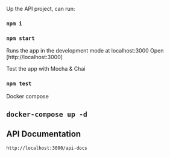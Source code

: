 
Up the API project, can run:
### `npm i`
### `npm start`

Runs the app in the development mode at localhost:3000
Open [http://localhost:3000]

Test the app with Mocha & Chai

### `npm test`

Docker compose 
## `docker-compose up -d`

## API Documentation
`http://localhost:3000/api-docs`
